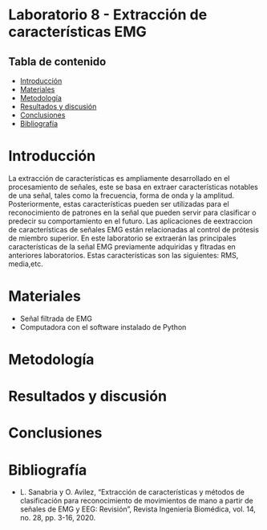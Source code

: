 # Laboratorio 8 - Extracción de características EMG

## Tabla de contenido
- [Introducción](#Introducción)
- [Materiales](#Materiales)
- [Metodología](#Metodología)
- [Resultados y discusión](#Resultadosydiscusión)
- [Conclusiones](#Conclusiones) 
- [Bibliografía](#Bibliografía)

# Introducción
La extracción de características es ampliamente desarrollado en el procesamiento de señales, este se basa en extraer características notables de una señal, tales como la frecuencia, forma de onda y la amplitud. Posteriormente, estas características pueden ser utilizadas para el reconocimiento de patrones en la señal que pueden servir para clasificar o predecir su comportamiento en el futuro. Las aplicaciones de eextraccion de características de señales EMG están relacionadas al control de prótesis de miembro superior.
En este laboratorio se extraerán las principales características de la señal EMG previamente adquiridas y fltradas en anteriores laboratorios. Estas características son las siguientes: RMS, media,etc.
# Materiales
- Señal filtrada de EMG 
- Computadora con el software instalado de Python 
# Metodología

# Resultados y discusión

# Conclusiones

# Bibliografía
- L. Sanabria y O. Avilez, “Extracción de características y métodos de clasificación para reconocimiento de movimientos de mano a partir de señales de EMG y EEG: Revisión”, Revista Ingeniería Biomédica, vol. 14, no. 28, pp. 3-16, 2020.